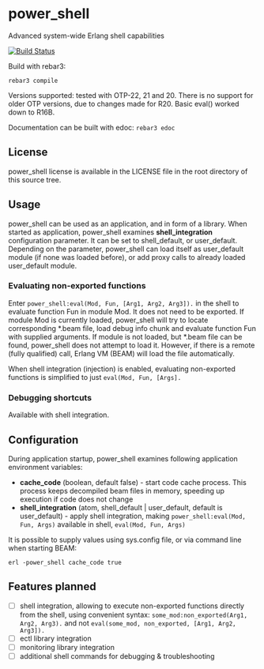 power_shell
===========

Advanced system-wide Erlang shell capabilities


[![Build Status](https://travis-ci.org/WhatsApp/power_shell.png)](https://travis-ci.org/WhatsApp/power_shell)


Build with rebar3:

    rebar3 compile

Versions supported: tested with OTP-22, 21 and 20.
There is no support for older OTP versions, due to changes made for R20. 
Basic eval() worked down to R16B.

Documentation can be built with edoc: `rebar3 edoc`

License
-------
power_shell license is available in the LICENSE file in the root directory of this source tree.

Usage
--------------

power_shell can be used as an application, and in form of a library. When started as application, power_shell examines
**shell_integration** configuration parameter. It can be set to shell_default, or user_default. Depending on the
parameter, power_shell can load itself as user_default module (if none was loaded before), or add proxy calls to
already loaded user_default module.

### Evaluating non-exported functions
Enter `power_shell:eval(Mod, Fun, [Arg1, Arg2, Arg3]).` in the shell to evaluate function Fun in module Mod. It does 
not need to be exported. 
If module Mod is currently loaded, power_shell will try to locate corresponding *.beam file, load debug info chunk and 
evaluate function Fun with supplied arguments. 
If module is not loaded, but *.beam file can be found, power_shell does not attempt to load it. However, if there is a 
remote (fully qualified) call, Erlang VM (BEAM) will load the file automatically.

When shell integration (injection) is enabled, evaluating non-exported functions is simplified to just `eval(Mod, Fun, [Args].`

### Debugging shortcuts
Available with shell integration.

Configuration
-------------
During application startup, power_shell examines following application environment variables:
 
- **cache_code** (boolean, default false) - start code cache process. This process keeps decompiled beam files in 
memory, speeding up execution if code does not change
- **shell_integration** (atom, shell_default | user_default, default is user_default) - apply shell integration, 
making `power_shell:eval(Mod, Fun, Args)` available in shell, `eval(Mod, Fun, Args)` 

It is possible to supply values using sys.config file, or via command line when starting BEAM:

    erl -power_shell cache_code true

Features planned
----------------

- [ ] shell integration, allowing to execute non-exported functions directly from the shell, using convenient syntax: 
`some_mod:non_exported(Arg1, Arg2, Arg3).` and not `eval(some_mod, non_exported, [Arg1, Arg2, Arg3]).` 
- [ ] ectl library integration
- [ ] monitoring library integration
- [ ] additional shell commands for debugging & troubleshooting
